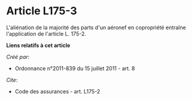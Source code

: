 # Article L175-3

L'aliénation de la majorité des parts d'un aéronef en copropriété entraîne l'application de l'article L. 175-2.

**Liens relatifs à cet article**

_Créé par_:

  - Ordonnance n°2011-839 du 15 juillet 2011 - art. 8

_Cite_:

  - Code des assurances - art. L175-2
